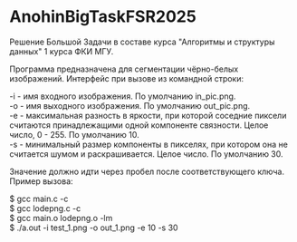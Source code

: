 # AnohinBigTaskFSR2025
Решение Большой Задачи в составе курса "Алгоритмы и структуры данных" 1 курса ФКИ МГУ.  

Программа предназначена для сегментации чёрно-белых изображений. Интерфейс при вызове из командной строки:  

-i - имя входного изображения. По умолчанию in_pic.png.  
-o - имя выходного изображения. По умолчанию out_pic.png.  
-e - максимальная разность в яркости, при которой соседние пиксели считаются принадлежащими одной компоненте связности. Целое число, 0 - 255. По умолчанию 10.  
-s - минимальный размер компоненты в пикселях, при котором она не считается шумом и раскрашивается. Целое число. По умолчанию 30.  

Значение должно идти через пробел после соответствующего ключа. Пример вызова:  

$ gcc main.c -c  
$ gcc lodepng.c -c  
$ gcc main.o lodepng.o -lm  
$ ./a.out -i test_1.png -o out_1.png -e 10 -s 30  

